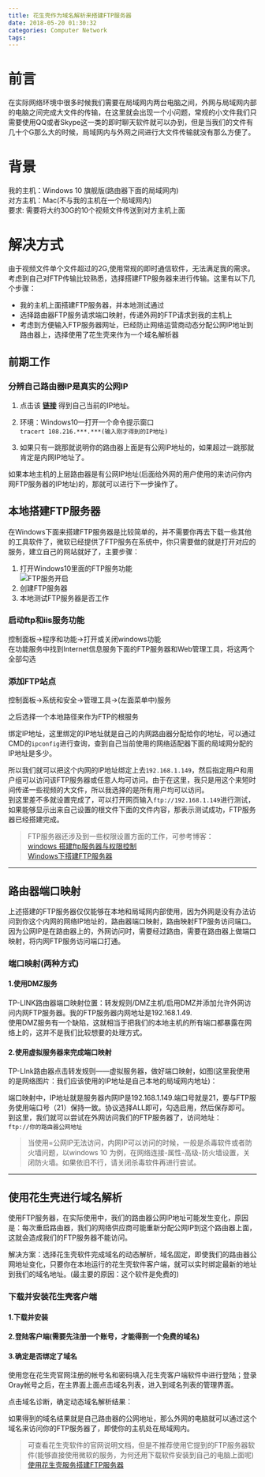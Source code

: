 ```yaml
---
title: 花生壳作为域名解析来搭建FTP服务器
date: 2018-05-20 01:30:32
categories: Computer Network
tags:
---
```


# 前言

在实际网络环境中很多时候我们需要在局域网内两台电脑之间，外网与局域网内部的电脑之间完成大文件的传输，在这里就会出现一个小问题，常规的小文件我们只需要使用QQ或者Skype这一类的即时聊天软件就可以办到，但是当我们的文件有几十个G那么大的时候，局域网内与外网之间进行大文件传输就没有那么方便了。

# 背景

我的主机：Windows 10 旗舰版(路由器下面的局域网内)  
对方主机：Mac(不与我的主机在一个局域网内)  
要求: 需要将大约30G的10个视频文件传送到对方主机上面
<!--more-->

# 解决方式

由于视频文件单个文件超过的2G,使用常规的即时通信软件，无法满足我的需求。考虑到自己对FTP传输比较熟悉，选择搭建FTP服务器来进行传输。这里有以下几个步骤：

-   我的主机上面搭建FTP服务器，并本地测试通过
-   选择路由器FTP服务请求端口映射，传递外网的FTP请求到我的主机上
-   考虑到方便输入FTP服务器网址，已经防止网络运营商动态分配公网IP地址到路由器上，选择使用了花生壳来作为一个域名解析器

## 前期工作

### 分辨自己路由器IP是真实的公网IP

1.  点击该 [**链接**](http://www.net.cn/static/customercare/yourIP.asp) 得到自己当前的IP地址。
2.  环境：Windows10—打开一个命令提示窗口  
    `tracert 108.216.***.***(输入刚才得到的IP地址)`

3.  如果只有一跳那就说明你的路由器上面是有公网IP地址的，如果超过一跳那就肯定是内网IP地址了。

如果本地主机的上层路由器是有公网IP地址(后面给外网的用户使用的来访问你内网FTP服务器的IP地址)的，那就可以进行下一步操作了。

## 本地搭建FTP服务器

在Windows下面来搭建FTP服务器是比较简单的，并不需要你再去下载一些其他的工具软件了，微软已经提供了FTP服务在系统中，你只需要做的就是打开对应的服务，建立自己的网站就好了，主要步骤：

1.  打开Windows10里面的FTP服务功能  
![FTP服务开启](/images/in-post/2018-05-19fTP服务开启示意图)
2.  创建FTP服务器
3.  本地测试FTP服务器是否工作

### 启动ftp和iis服务功能

控制面板->程序和功能->打开或关闭windows功能  
在功能服务中找到Internet信息服务下面的FTP服务器和Web管理工具，将这两个全部勾选

### 添加FTP站点

控制面板->系统和安全->管理工具->(左面菜单中)服务

  
之后选择一个本地路径来作为FTP的根服务

绑定IP地址，这里绑定的IP地址就是自己的内网路由器分配给你的地址，可以通过CMD的`ipconfig`进行查询，查到自己当前使用的网络适配器下面的局域网分配的IP地址是多少。  
  
所以我们就可以把这个内网的IP地址绑定上去`192.168.1.149`，然后指定用户和用户组可以访问该FTP服务器或任意人均可访问。由于在这里，我只是用这个来短时间传递一些视频的大文件，所以我选择的是所有用户均可以访问。  
到这里差不多就设置完成了，可以打开网页输入`ftp://192.168.1.149`进行测试，如果能够显示出来自己设置的根文件下面的文件内容，那表示测试成功，FTP服务器已经搭建完成。

> FTP服务器还涉及到一些权限设置方面的工作，可参考博客：  
> [windows 搭建ftp服务器与权限控制](https://www.jianshu.com/p/766ec3356524)  
> [Windows下搭建FTP服务器](https://blog.csdn.net/EXLsunshine/article/details/29181465)

----------

## 路由器端口映射

上述搭建的FTP服务器仅仅能够在本地和局域网内部使用，因为外网是没有办法访问到你这个内网的网络IP地址的，路由器端口映射，路由映射FTP服务访问端口。因为公网IP是在路由器上的，外网访问时，需要经过路由，需要在路由器上做端口映射，将内网FTP服务访问端口打通。

### 端口映射(两种方式)

#### 1.使用DMZ服务

TP-LINK路由器端口映射位置：转发规则/DMZ主机/启用DMZ并添加允许外网访问内网FTP服务器。我的FTP服务器内网地址是192.168.1.49.  
使用DMZ服务有一个缺陷，这就相当于把我们的本地主机的所有端口都暴露在网络上的，这并不是我们比较想要的处理方式。

#### 2.使用虚拟服务器来完成端口映射

TP-LInk路由器点击转发规则——虚拟服务器，做好端口映射，如图(这里我使用的是网络图片：我们应该使用的IP地址是自己本地的局域网内地址)：  
  
端口映射中，IP地址就是服务器内网IP是192.168.1.149.端口号就是21，要与FTP服务使用端口号（21）保持一致。协议选择ALL即可，勾选启用，然后保存即可。  
到这里，我们就可以尝试在外网访问我们的FTP服务器了，访问地址：  
`ftp://你的路由器公网地址`

> 当使用=公网IP无法访问，内网IP可以访问的时候，一般是杀毒软件或者防火墙问题，以windows 10 为例，在网络连接-属性-高级-防火墙设置，关闭防火墙。如果依旧不行，请关闭杀毒软件再进行尝试。

----------

## 使用花生壳进行域名解析

使用FTP服务器，在实际使用中，我们的路由器公网IP地址可能发生变化，原因是：每次重启路由器，我们的网络供应商可能重新分配公网IP到这个路由器上面，这就会造成我们的FTP服务器不能访问。

解决方案：选择花生壳软件完成域名的动态解析，域名固定，即使我们的路由器公网地址变化，只要你在本地运行的花生壳软件客户端，就可以实时绑定最新的地址到我们的域名地址。(最主要的原因：这个软件是免费的)

### 下载并安装花生壳客户端

#### 1.下载并安装

#### 2.登陆客户端(需要先注册一个账号，才能得到一个免费的域名)

#### 3.确定是否绑定了域名

使用您在花生壳官网注册的帐号名和密码填入花生壳客户端软件中进行登陆；登录Oray帐号之后，在主界面上面点击域名列表，进入到域名列表的管理界面。  
  
点击域名诊断，确定动态域名解析结果：  
  
如果得到的域名结果就是自己路由器的公网地址，那么外网的电脑就可以通过这个域名来访问你的FTP服务器了，即使你的主机处在局域网内。

> 可查看花生壳软件的官网说明文档，但是不推荐使用它提到的FTP服务器软件(能够直接使用微软的服务，为何还用下载软件安装到自己的电脑上面呢)  
> [使用花生壳服务搭建FTP服务器](http://service.oray.com/question/752.html)


